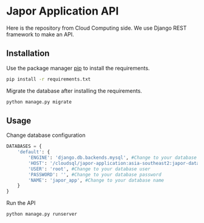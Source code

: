 # Japor Application API

Here is the repository from Cloud Computing side. We use Django REST framework to make an API.

## Installation

Use the package manager [pip](https://pip.pypa.io/en/stable/) to install the requirements.

```bash
pip install -r requirements.txt
```

Migrate the database after installing the requirements.

```bash
python manage.py migrate
```

## Usage

Change database configuration

```python
DATABASES = {
    'default': {
        'ENGINE': 'django.db.backends.mysql', #Change to your database engine
        'HOST': '/cloudsql/japor-application:asia-southeast2:japor-database', #Change to your connection name
        'USER': 'root', #Change to your database user
        'PASSWORD': '', #Change to your database password
        'NAME': 'japor_app', #Change to your database name
    }
}

```

Run the API

```bash
python manage.py runserver
```
